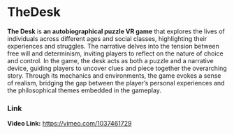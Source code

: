 # TheDesk
**The Desk** is **an autobiographical puzzle VR game** that explores the lives of  individuals across different ages and social classes, highlighting their experiences and struggles. The narrative delves into the tension between free will and determinism, inviting players to reflect on the nature of choice and control. In the game, the desk acts as both a puzzle and a narrative device, guiding players to uncover clues and piece together the overarching story. Through its mechanics and environments, the game evokes a sense of realism, bridging the gap between the player’s personal experiences and the philosophical themes embedded in the gameplay.

### Link
**Video Link:** https://vimeo.com/1037461729

